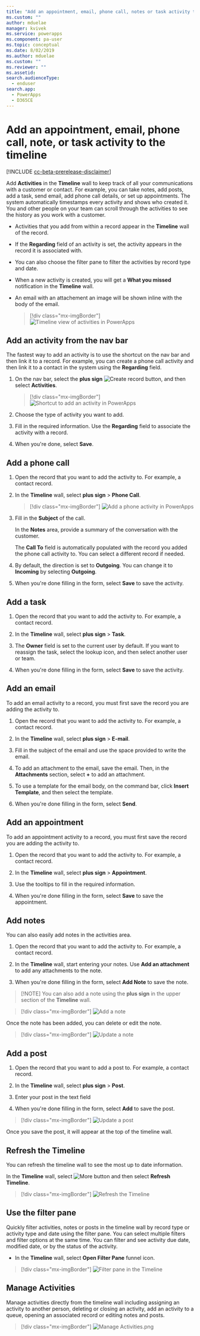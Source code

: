 ```yaml
---
title: "Add an appointment, email, phone call, notes or task activity to the Timeline in a Model-driven app| MicrosoftDocs"
ms.custom: ""
author: mduelae
manager: kvivek
ms.service: powerapps
ms.component: pa-user
ms.topic: conceptual
ms.date: 8/02/2019
ms.author: mduelae
ms.custom: ""
ms.reviewer: ""
ms.assetid: 
search.audienceType: 
  - enduser
search.app: 
  - PowerApps
  - D365CE
---
```

# Add an appointment, email, phone call, note, or task activity to the timeline 

[!INCLUDE [cc-beta-prerelease-disclaimer](../includes/cc-beta-prerelease-disclaimer.md)]

Add **Activities** in the **Timeline** wall to keep track of all your communications with a customer or contact. For example, you can take notes, add posts, add a task, send email, add phone call details, or set up appointments. The system automatically timestamps every activity and shows who created it. You and other people on your team can scroll through the activities to see the history as you work with a customer. 

- Activities that you add from within a record appear in the **Timeline** wall of the record. 
- If the **Regarding** field of an activity is set, the activity appears in the record it is associated with. 
- You can also choose the filter pane to filter the activities by record type and date. 
- When a new activity is created, you will get a **What you missed** notification in the **Timeline** wall.
- An email with an attachement an image will be shown inline with the body of the email.

  > [!div class="mx-imgBorder"]
  > ![Timeline view of activities in PowerApps](media/TimelineViewOfActivity.png "Timeline view of activities in PowerApps")  
 
## Add an activity from the nav bar
 
The fastest way to add an activity is to use the shortcut on the nav bar and then link it to a record. For example, you can create a phone call activity and then link it to a contact in the system using the **Regarding** field.

1. On the nav bar, select the **plus sign** ![Create record button](media/create-record-button.png "Create record button"), and then select **Activities**. 

   > [!div class="mx-imgBorder"]
   > ![Shortcut to add an activity in PowerApps](media/QuickCreate.png "Shortcut to add an activity in PowerApps")  
 
2. Choose the type of activity you want to add.

3. Fill in the required information. Use the **Regarding** field to associate the activity with a record.

4. When you're done, select **Save**.

 
## Add a phone call  
  
1. Open the record that you want to add the activity to. For example, a contact record.
  
2. In the **Timeline** wall, select  **plus sign** > **Phone Call**. 


   > [!div class="mx-imgBorder"]
   > ![Add a phone activity in PowerApps](media/addphonecall.png "Add a phone activity in PowerApps")
  
3. Fill in the **Subject** of the call.

     In the **Notes** area, provide a summary of the conversation with the customer. 
  
     The **Call To** field is automatically populated with the record you added the phone call activity to. You can select a different record if needed.  
  
4. By default, the direction is set to **Outgoing**. You can change it to **Incoming** by selecting **Outgoing**. 
  
5. When you're done filling in the form, select **Save** to save the activity.  
  
## Add a task  
  
1. Open the record that you want to add the activity to. For example, a contact record.
  
2. In the **Timeline** wall, select  **plus sign** > **Task**.
  
3. The **Owner** field is set to the current user by default. If you want to reassign the task, select the lookup icon, and then select another user or team.  
  
4. When you're done filling in the form, select **Save** to save the activity. 
  
## Add an email  

To add an email activity to a record, you must first save the record you are adding the activity to.  
  
1. Open the record that you want to add the activity to. For example, a contact record.
  
2. In the **Timeline** wall, select  **plus sign** > **E-mail**. 

3. Fill in the subject of the email and use the space provided to write the email.
  
4. To add an attachment to the email, save the email. Then, in the **Attachments** section, select **+** to add an attachment.  
  
5. To use a template for the email body, on the command bar, click **Insert Template**, and then select the template.   
  
6. When you're done filling in the form, select **Send**. 
  
## Add an appointment  

To add an appointment activity to a record, you must first save the record you are adding the activity to.  
  
1. Open the record that you want to add the activity to. For example, a contact record.
  
2. In the **Timeline** wall, select  **plus sign** > **Appointment**.  
  
3. Use the tooltips to fill in the required information.
  
4. When you're done filling in the form, select **Save** to save the appointment.

## Add notes

You can also easily add notes in the activities area.
  
1. Open the record that you want to add the activity to. For example, a contact record.
  
2. In the **Timeline** wall, start entering your notes. Use **Add an attachment** to add any attachments to the note.

3. When you're done filling in the form, select **Add Note** to save the note.

> [!NOTE] You can also add a note using the **plus sign** in the upper section of the **Timeline** wall.

   > [!div class="mx-imgBorder"]
   > ![Add a note](media/addnote.png "Add a note")

Once the note has been added, you can delete or edit the note.


> [!div class="mx-imgBorder"]
> ![Update a note](media/addnote2.png "Update a note")

## Add a post 

1. Open the record that you want to add a post to. For example, a contact record.

2. In the **Timeline** wall, select  **plus sign** > **Post**. 

3. Enter your post in the text field 

4. When you're done filling in the form, select **Add** to save the post.

> [!div class="mx-imgBorder"]
> ![Update a post](media/post.png "Add a post")
  
  Once you save the post, it will appear at the top of the timeline wall.
  
## Refresh the Timeline 

You can refresh the timeline wall to see the most up to date information.

In the **Timeline** wall, select ![More button ](media/MoreButton.png "More button") and then select **Refresh Timeline**.

> [!div class="mx-imgBorder"]
> ![Refresh the Timeline ](media/refresh.png "Refresh the Timeline")


## Use the filter pane

Quickly filter activities, notes or posts in the timeline wall by record type or activity type and date using the filter pane. You can select multiple filters and filter options at the same time. You can filter and see activity due date, modified date, or by the status of the activity.

- In the **Timeline** wall, select **Open Filter Pane** funnel icon.

> [!div class="mx-imgBorder"]
> ![Filter pane in the Timeline ](media/filterpane.png "Filter pane in the Timeline")


## Manage Activities
Manage activities directly from the timeline wall including assigning an activity to another person, deleting or closing an activity, add an activity to a queue, opening an associated record or editing notes and posts.


> [!div class="mx-imgBorder"]
> ![Manage Activities.png](media/ManageActivities.png "ManageActivities.png")




